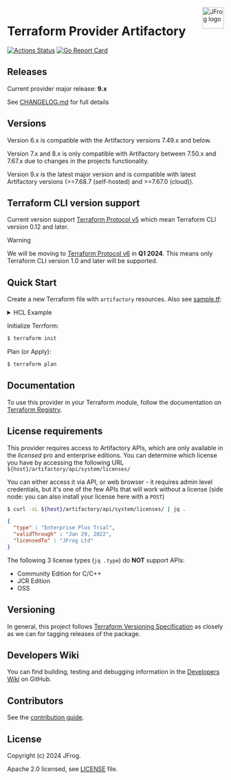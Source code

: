 <a href="https://jfrog.com">
    <img src=".github/jfrog-logo-2022.svg" alt="JFrog logo" title="JFrog" align="right" height="50" />
</a>

# Terraform Provider Artifactory

[![Actions Status](https://github.com/jfrog/terraform-provider-artifactory/workflows/release/badge.svg)](https://github.com/jfrog/terraform-provider-artifactory/actions)
[![Go Report Card](https://goreportcard.com/badge/github.com/jfrog/terraform-provider-artifactory)](https://goreportcard.com/report/github.com/jfrog/terraform-provider-artifactory)

## Releases

Current provider major release: **9.x**

See [CHANGELOG.md](CHANGELOG.md) for full details

## Versions

Version 6.x is compatible with the Artifactory versions 7.49.x and below.

Version 7.x and 8.x is only compatible with Artifactory between 7.50.x and 7.67.x due to changes in the projects functionality.

Version 9.x is the latest major version and is compatible with latest Artifactory versions (>=7.68.7 (self-hosted) and >=7.67.0 (cloud)).

## Terraform CLI version support

Current version support [Terraform Protocol v5](https://developer.hashicorp.com/terraform/plugin/terraform-plugin-protocol#protocol-version-5) which mean Terraform CLI version 0.12 and later. 

> [!WARNING]
> We will be moving to [Terraform Protocol v6](https://developer.hashicorp.com/terraform/plugin/terraform-plugin-protocol#protocol-version-6) in **Q1 2024**. This means only Terraform CLI version 1.0 and later will be supported.

## Quick Start

Create a new Terraform file with `artifactory` resources. Also see [sample.tf](./sample.tf):

<details><summary>HCL Example</summary>

```terraform
# Required for Terraform 0.13 and up (https://www.terraform.io/upgrade-guides/0-13.html)
terraform {
  required_providers {
    artifactory = {
      source  = "registry.terraform.io/jfrog/artifactory"
      version = "6.6.1"
    }
  }
}

provider "artifactory" {
  // supply ARTIFACTORY_USERNAME, ARTIFACTORY_ACCESS_TOKEN, and ARTIFACTORY_URL as env vars
}

resource "artifactory_local_pypi_repository" "pypi-local" {
  key         = "pypi-local"
  description = "Repo created by Terraform Provider Artifactory"
}

resource "artifactory_artifact_webhook" "artifact-webhook" {
  key         = "artifact-webhook"
  event_types = ["deployed", "deleted", "moved", "copied"]
  criteria {
    any_local        = true
    any_remote       = false
    repo_keys        = [artifactory_local_pypi_repository.pypi-local.key]
    include_patterns = ["foo/**"]
    exclude_patterns = ["bar/**"]
  }
  url    = "http://tempurl.org/webhook"
  secret = "some-secret"
  proxy  = "proxy-key"

  custom_http_headers = {
    header-1 = "value-1"
    header-2 = "value-2"
  }

  depends_on = [artifactory_local_pypi_repository.pypi-local]
}
```
</details>

Initialize Terrform:
```sh
$ terraform init
```

Plan (or Apply):
```sh
$ terraform plan
```

## Documentation

To use this provider in your Terraform module, follow the documentation on [Terraform Registry](https://registry.terraform.io/providers/jfrog/artifactory/latest/docs).

## License requirements

This provider requires access to Artifactory APIs, which are only available in the _licensed_ pro and enterprise editions. You can determine which license you have by accessing the following URL `${host}/artifactory/api/system/licenses/`

You can either access it via API, or web browser - it requires admin level credentials, but it's one of the few APIs that will work without a license (side node: you can also install your license here with a `POST`)

```sh
$ curl -sL ${host}/artifactory/api/system/licenses/ | jq .
```

```json
{
  "type" : "Enterprise Plus Trial",
  "validThrough" : "Jan 29, 2022",
  "licensedTo" : "JFrog Ltd"
}
```

The following 3 license types (`jq .type`) do **NOT** support APIs:
- Community Edition for C/C++
- JCR Edition
- OSS

## Versioning

In general, this project follows [Terraform Versioning Specification](https://www.terraform.io/plugin/sdkv2/best-practices/versioning#versioning-specification) as closely as we can for tagging releases of the package.

## Developers Wiki

You can find building, testing and debugging information in the [Developers Wiki](https://github.com/jfrog/terraform-provider-artifactory/wiki) on GitHub.

## Contributors
See the [contribution guide](CONTRIBUTIONS.md).

## License

Copyright (c) 2024 JFrog.

Apache 2.0 licensed, see [LICENSE][LICENSE] file.

[LICENSE]: ./LICENSE
